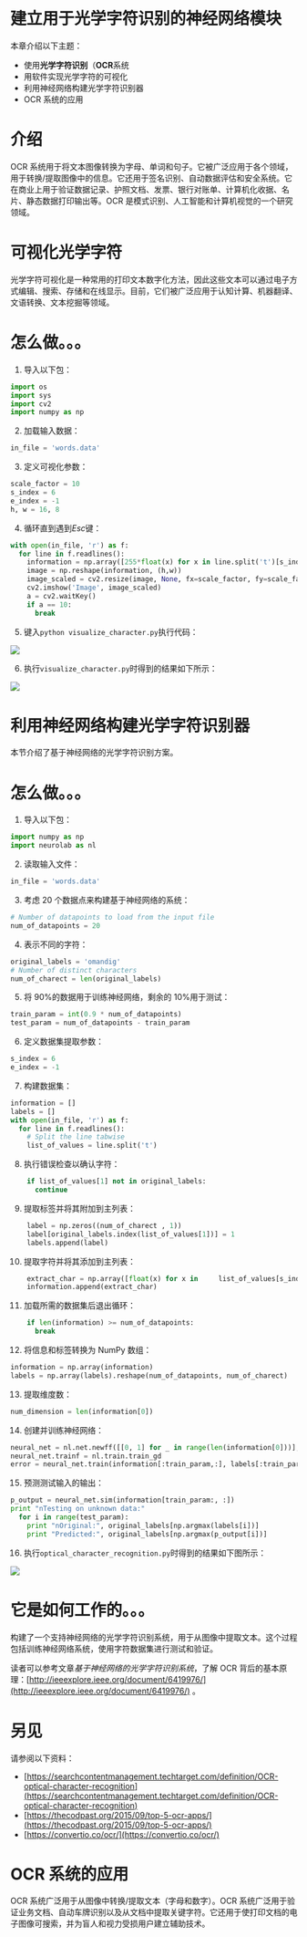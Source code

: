 # 建立用于光学字符识别的神经网络模块

本章介绍以下主题：

*   使用**光学字符识别**（**OCR**系统
*   用软件实现光学字符的可视化
*   利用神经网络构建光学字符识别器
*   OCR 系统的应用

# 介绍

OCR 系统用于将文本图像转换为字母、单词和句子。它被广泛应用于各个领域，用于转换/提取图像中的信息。它还用于签名识别、自动数据评估和安全系统。它在商业上用于验证数据记录、护照文档、发票、银行对账单、计算机化收据、名片、静态数据打印输出等。OCR 是模式识别、人工智能和计算机视觉的一个研究领域。

# 可视化光学字符

光学字符可视化是一种常用的打印文本数字化方法，因此这些文本可以通过电子方式编辑、搜索、存储和在线显示。目前，它们被广泛应用于认知计算、机器翻译、文语转换、文本挖掘等领域。

# 怎么做。。。

1.  导入以下包：

```py
import os 
import sys 
import cv2 
import numpy as np 
```

2.  加载输入数据：

```py
in_file = 'words.data'  
```

3.  定义可视化参数：

```py
scale_factor = 10 
s_index = 6 
e_index = -1 
h, w = 16, 8 
```

4.  循环直到遇到*Esc*键：

```py
with open(in_file, 'r') as f: 
  for line in f.readlines(): 
    information = np.array([255*float(x) for x in line.split('t')[s_index:e_index]]) 
    image = np.reshape(information, (h,w)) 
    image_scaled = cv2.resize(image, None, fx=scale_factor, fy=scale_factor) 
    cv2.imshow('Image', image_scaled) 
    a = cv2.waitKey() 
    if a == 10: 
      break 
```

5.  键入`python visualize_character.py`执行代码：

![](Images/ca2ad22d-0452-4ddb-923a-04c264e6bf16.png)

6.  执行`visualize_character.py`时得到的结果如下所示：

![](Images/55eb558d-22dc-4190-9199-38d47ff974c6.png)

# 利用神经网络构建光学字符识别器

本节介绍了基于神经网络的光学字符识别方案。

# 怎么做。。。

1.  导入以下包：

```py
import numpy as np 
import neurolab as nl 
```

2.  读取输入文件：

```py
in_file = 'words.data'
```

3.  考虑 20 个数据点来构建基于神经网络的系统：

```py
# Number of datapoints to load from the input file 
num_of_datapoints = 20
```

4.  表示不同的字符：

```py
original_labels = 'omandig' 
# Number of distinct characters 
num_of_charect = len(original_labels) 
```

5.  将 90%的数据用于训练神经网络，剩余的 10%用于测试：

```py
train_param = int(0.9 * num_of_datapoints) 
test_param = num_of_datapoints - train_param 
```

6.  定义数据集提取参数：

```py
s_index = 6 
e_index = -1 
```

7.  构建数据集：

```py
information = [] 
labels = [] 
with open(in_file, 'r') as f: 
  for line in f.readlines(): 
    # Split the line tabwise 
    list_of_values = line.split('t') 
```

8.  执行错误检查以确认字符：

```py
    if list_of_values[1] not in original_labels: 
      continue 
```

9.  提取标签并将其附加到主列表：

```py
    label = np.zeros((num_of_charect , 1)) 
    label[original_labels.index(list_of_values[1])] = 1 
    labels.append(label)
```

10.  提取字符并将其添加到主列表：

```py
    extract_char = np.array([float(x) for x in     list_of_values[s_index:e_index]]) 
    information.append(extract_char)
```

11.  加载所需的数据集后退出循环：

```py
    if len(information) >= num_of_datapoints: 
      break 
```

12.  将信息和标签转换为 NumPy 数组：

```py
information = np.array(information) 
labels = np.array(labels).reshape(num_of_datapoints, num_of_charect) 
```

13.  提取维度数：

```py
num_dimension = len(information[0]) 
```

14.  创建并训练神经网络：

```py
neural_net = nl.net.newff([[0, 1] for _ in range(len(information[0]))], [128, 16, num_of_charect]) 
neural_net.trainf = nl.train.train_gd 
error = neural_net.train(information[:train_param,:], labels[:train_param,:], epochs=10000, show=100, goal=0.01) 
```

15.  预测测试输入的输出：

```py
p_output = neural_net.sim(information[train_param:, :]) 
print "nTesting on unknown data:" 
  for i in range(test_param): 
    print "nOriginal:", original_labels[np.argmax(labels[i])] 
    print "Predicted:", original_labels[np.argmax(p_output[i])]
```

16.  执行`optical_character_recognition.py`时得到的结果如下图所示：

![](Images/9c777c60-2961-4856-b0b3-6966565f610f.png)

# 它是如何工作的。。。

构建了一个支持神经网络的光学字符识别系统，用于从图像中提取文本。这个过程包括训练神经网络系统，使用字符数据集进行测试和验证。

读者可以参考文章*基于神经网络的光学字符识别系统*，了解 OCR 背后的基本原理：[http://ieeexplore.ieee.org/document/6419976/](http://ieeexplore.ieee.org/document/6419976/) 。

# 另见

请参阅以下资料：

*   [https://searchcontentmanagement.techtarget.com/definition/OCR-optical-character-recognition](https://searchcontentmanagement.techtarget.com/definition/OCR-optical-character-recognition)
*   [https://thecodpast.org/2015/09/top-5-ocr-apps/](https://thecodpast.org/2015/09/top-5-ocr-apps/)
*   [https://convertio.co/ocr/](https://convertio.co/ocr/)

# OCR 系统的应用

OCR 系统广泛用于从图像中转换/提取文本（字母和数字）。OCR 系统广泛用于验证业务文档、自动车牌识别以及从文档中提取关键字符。它还用于使打印文档的电子图像可搜索，并为盲人和视力受损用户建立辅助技术。